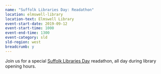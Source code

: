 ```yaml
---
name: "Suffolk Libraries Day: Readathon"
location: elmswell-library
location-text: Elmswell Library
event-start-date: 2019-09-12
event-start-time: 1000
event-end-time: 1300
event-category: sld
sld-region: west
breadcrumb: y
---
```


Join us for a special [Suffolk Libraries Day](/suffolk-libraries-day) readathon, all day during library opening hours.
